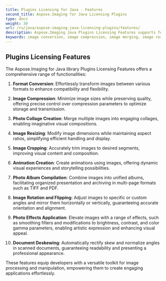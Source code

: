 ```yaml
---
title: Plugins Licensing for Java - Features
second_title: Aspose.Imaging for Java Licensing Plugins
type: docs
weight: 30
url: /ru/java/aspose-imaging-java-licensing-plugins/features/
description: Aspose.Imaging Java Plugins Licensing Features supports format conversion, compression, merging, resizing, cropping, rotation and flipping, deskewing, animation creation, photo album creation, and photo effects application
keywords: image conversion, image compression, image merging, image resizing, image cropping, image rotation and flipping, document deskewing, animation creation, photo album generation, photo effects application
---
```


## **Plugins Licensing Features**

The Aspose.Imaging for Java library Plugins Licensing Features offers a comprehensive range of functionalities:

1. **Format Conversion**: Effortlessly transform images between various formats to enhance compatibility and flexibility.

2. **Image Compression**: Minimize image sizes while preserving quality, offering precise control over compression parameters to optimize storage and transmission.

3. **Photo Collage Creation**: Merge multiple images into engaging collages, enabling imaginative visual compositions.

4. **Image Resizing**: Modify image dimensions while maintaining aspect ratios, simplifying efficient handling and display.

5. **Image Cropping**: Accurately trim images to desired segments, improving visual content and composition.

6. **Animation Creation**: Create animations using images, offering dynamic visual experiences and storytelling possibilities.

7. **Photo Album Compilation**: Combine images into unified albums, facilitating organized presentation and archiving in multi-page formats such as TIFF and PDF.

8. **Image Rotation and Flipping**: Adjust images to specific or custom angles and mirror them horizontally or vertically, guaranteeing accurate orientation and alignment.

9. **Photo Effects Application**: Elevate images with a range of effects, such as smoothing filters and modifications to brightness, contrast, and color gamma parameters, enabling artistic expression and enhancing visual appeal.

10. **Document Deskewing**: Automatically rectify skew and normalize angles in scanned documents, guaranteeing readability and presenting a professional appearance.

These features equip developers with a versatile toolkit for image processing and manipulation, empowering them to create engaging applications effortlessly.
